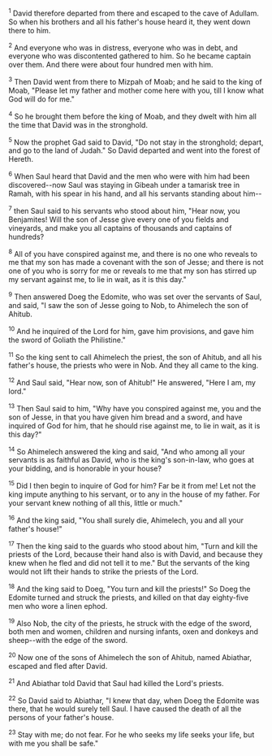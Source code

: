 <sup>1</sup> 
David therefore departed from there and escaped to the cave of Adullam. So when his brothers and all his father's house heard it, they went down there to him. 

<sup>2</sup> 
And everyone who was in distress, everyone who was in debt, and everyone who was discontented gathered to him. So he became captain over them. And there were about four hundred men with him. 

<sup>3</sup> 
Then David went from there to Mizpah of Moab; and he said to the king of Moab, "Please let my father and mother come here with you, till I know what God will do for me." 

<sup>4</sup> 
So he brought them before the king of Moab, and they dwelt with him all the time that David was in the stronghold. 

<sup>5</sup> 
Now the prophet Gad said to David, "Do not stay in the stronghold; depart, and go to the land of Judah." So David departed and went into the forest of Hereth.

<sup>6</sup> 
When Saul heard that David and the men who were with him had been discovered--now Saul was staying in Gibeah under a tamarisk tree in Ramah, with his spear in his hand, and all his servants standing about him-- 

<sup>7</sup> 
then Saul said to his servants who stood about him, "Hear now, you Benjamites! Will the son of Jesse give every one of you fields and vineyards, and make you all captains of thousands and captains of hundreds? 

<sup>8</sup> 
All of you have conspired against me, and there is no one who reveals to me that my son has made a covenant with the son of Jesse; and there is not one of you who is sorry for me or reveals to me that my son has stirred up my servant against me, to lie in wait, as it is this day." 

<sup>9</sup> 
Then answered Doeg the Edomite, who was set over the servants of Saul, and said, "I saw the son of Jesse going to Nob, to Ahimelech the son of Ahitub. 

<sup>10</sup> 
And he inquired of the Lord for him, gave him provisions, and gave him the sword of Goliath the Philistine." 

<sup>11</sup> 
So the king sent to call Ahimelech the priest, the son of Ahitub, and all his father's house, the priests who were in Nob. And they all came to the king. 

<sup>12</sup> 
And Saul said, "Hear now, son of Ahitub!" He answered, "Here I am, my lord." 

<sup>13</sup> 
Then Saul said to him, "Why have you conspired against me, you and the son of Jesse, in that you have given him bread and a sword, and have inquired of God for him, that he should rise against me, to lie in wait, as it is this day?" 

<sup>14</sup> 
So Ahimelech answered the king and said, "And who among all your servants is as faithful as David, who is the king's son-in-law, who goes at your bidding, and is honorable in your house? 

<sup>15</sup> 
Did I then begin to inquire of God for him? Far be it from me! Let not the king impute anything to his servant, or to any in the house of my father. For your servant knew nothing of all this, little or much." 

<sup>16</sup> 
And the king said, "You shall surely die, Ahimelech, you and all your father's house!" 

<sup>17</sup> 
Then the king said to the guards who stood about him, "Turn and kill the priests of the Lord, because their hand also is with David, and because they knew when he fled and did not tell it to me." But the servants of the king would not lift their hands to strike the priests of the Lord. 

<sup>18</sup> 
And the king said to Doeg, "You turn and kill the priests!" So Doeg the Edomite turned and struck the priests, and killed on that day eighty-five men who wore a linen ephod. 

<sup>19</sup> 
Also Nob, the city of the priests, he struck with the edge of the sword, both men and women, children and nursing infants, oxen and donkeys and sheep--with the edge of the sword. 

<sup>20</sup> 
Now one of the sons of Ahimelech the son of Ahitub, named Abiathar, escaped and fled after David. 

<sup>21</sup> 
And Abiathar told David that Saul had killed the Lord's priests. 

<sup>22</sup> 
So David said to Abiathar, "I knew that day, when Doeg the Edomite was there, that he would surely tell Saul. I have caused the death of all the persons of your father's house. 

<sup>23</sup> 
Stay with me; do not fear. For he who seeks my life seeks your life, but with me you shall be safe."